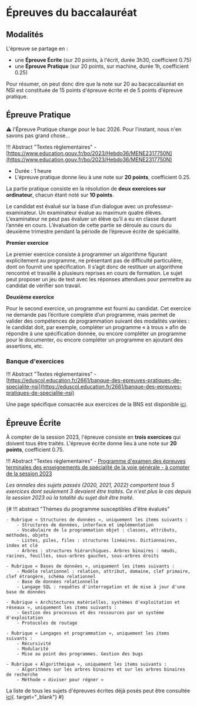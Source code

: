 # Épreuves du baccalauréat 
## Modalités

L'épreuve se partage en :

- une **Épreuve Écrite** (sur 20 points, à l'écrit, durée 3h30, coefficient 0.75)
- une **Épreuve Pratique** (sur 20 points, sur machine, durée 1h, coefficient 0.25)

Pour résumer, on peut donc dire que la note sur 20 au bacaccalauréat en NSI est constituée de 15 points d'épreuve écrite et de 5 points d'épreuve pratique.

## Épreuve Pratique

:warning: l'Épreuve Pratique change pour le bac 2026. Pour l'instant, nous n'en savons pas grand chose...

!!! Abstract "Textes règlementaires"
    - [https://www.education.gouv.fr/bo/2023/Hebdo36/MENE2317750N](https://www.education.gouv.fr/bo/2023/Hebdo36/MENE2317750N)


- Durée : 1 heure
- L'épreuve pratique donne lieu à une note sur **20 points**, coefficient 0.25.

La partie pratique consiste en la résolution de **deux exercices sur ordinateur**, chacun étant noté sur **10 points**.

Le candidat est évalué sur la base d’un dialogue avec un professeur-examinateur. Un examinateur évalue au maximum quatre élèves. L’examinateur ne peut pas évaluer un élève qu’il a eu en classe durant l’année en cours.
L’évaluation de cette partie se déroule au cours du deuxième trimestre pendant la période de l’épreuve écrite de spécialité.

**Premier exercice**

Le premier exercice consiste à programmer un algorithme figurant explicitement au programme, ne présentant pas de difficulté particulière, dont on fournit une spécification. Il s’agit donc de restituer un algorithme rencontré et travaillé à plusieurs reprises en cours de formation. Le sujet peut proposer un jeu de test avec les réponses attendues pour permettre au candidat de vérifier son travail.


**Deuxième exercice**

Pour le second exercice, un programme est fourni au candidat. Cet exercice ne demande pas l’écriture complète d’un programme, mais permet de valider des compétences de programmation suivant des modalités variées : le candidat doit, par exemple, compléter un programme « à trous » afin de répondre à une spécification donnée, ou encore compléter un programme pour le documenter, ou encore compléter un programme en ajoutant des assertions, etc.

### Banque d'exercices

!!! Abstract "Textes règlementaires"
    - [https://eduscol.education.fr/2661/banque-des-epreuves-pratiques-de-specialite-nsi](https://eduscol.education.fr/2661/banque-des-epreuves-pratiques-de-specialite-nsi)


Une page spécifique consacrée aux exercices de la BNS est disponible [ici](../../T6_6_Epreuve_pratique/BNS_2022/).


## Épreuve Écrite
 
À compter de la session 2023, l'épreuve consiste en **trois exercices** qui doivent tous être traités. L'épreuve écrite donne lieu à une note sur **20 points**, coefficient 0.75.

!!! Abstract "Textes règlementaires"
    - [Programme d'examen des épreuves terminales des enseignements de spécialité de la voie générale - à compter de la session 2023](https://www.education.gouv.fr/bo/22/Hebdo36/MENE2227884N.htm)

*Les annales des sujets passés (2020, 2021, 2022) comportent tous 5 exercices dont seulement 3 devaient être traités. Ce n'est plus le cas depuis la session 2023 où la totalité du sujet doit être traité.*

{#
!!! abstract "Thèmes du programme susceptibles d'être évalués"

    - Rubrique « Structures de données », uniquement les items suivants :
        - Structures de données, interface et implémentation
        - Vocabulaire de la programmation objet : classes, attributs, méthodes, objets
        - Listes, piles, files : structures linéaires. Dictionnaires, index et clé
        - Arbres : structures hiérarchiques. Arbres binaires : nœuds, racines, feuilles, sous-arbres gauches, sous-arbres droits

    - Rubrique « Bases de données », uniquement les items suivants :
        - Modèle relationnel : relation, attribut, domaine, clef primaire, clef étrangère, schéma relationnel
        - Base de données relationnelle
        - Langage SQL : requêtes d'interrogation et de mise à jour d'une base de données

    - Rubrique « Architectures matérielles, systèmes d'exploitation et réseaux », uniquement les items suivants :
        - Gestion des processus et des ressources par un système d'exploitation
        - Protocoles de routage

    - Rubrique « Langages et programmation », uniquement les items suivants :
        - Récursivité
        - Modularité
        - Mise au point des programmes. Gestion des bugs

    - Rubrique « Algorithmique », uniquement les items suivants :
        - Algorithmes sur les arbres binaires et sur les arbres binaires de recherche
        - Méthode « diviser pour régner »


La liste de tous les sujets d'épreuves écrites déjà posés peut être consultée [ici](T6_Annales/liste_sujets/){. target="_blank"}
#}

